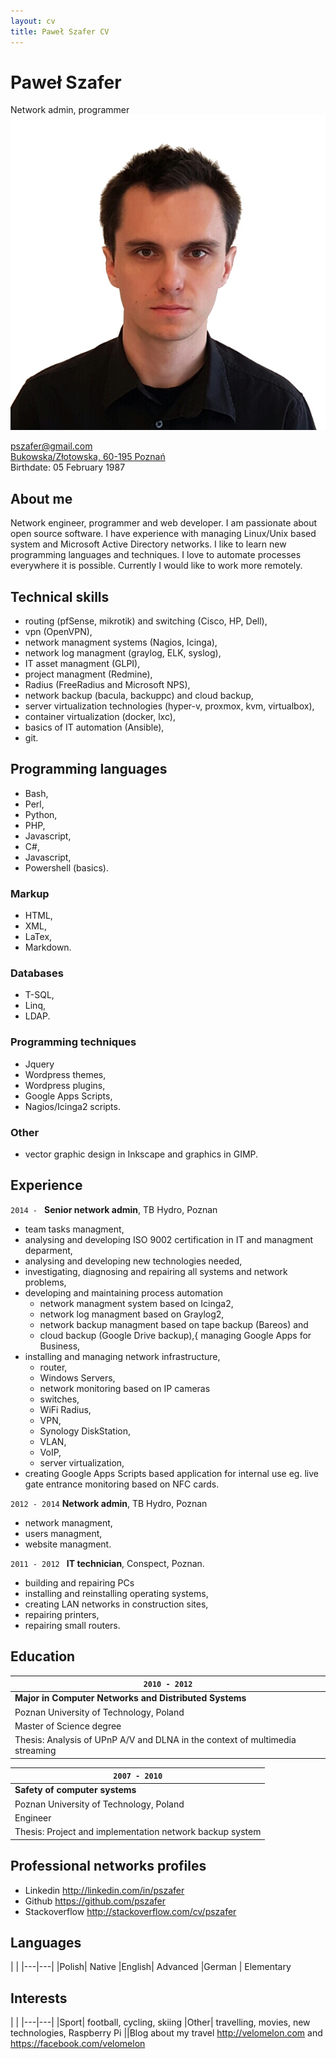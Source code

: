 ```yaml
---
layout: cv
title: Paweł Szafer CV
---
```

# Paweł Szafer
Network admin, programmer
![](media/photo.jpg)





<div id="webaddress">
<a href="mailto:pszafer@gmail.com"><i class="fa fa-fw fa-envelope" aria-hidden="true"></i>pszafer@gmail.com</a>
</div>

<div id="locationaddress">
<a href="https://www.google.pl/maps/@52.4158851,16.8259776,16z?hl=pl"><i class="fa fa-fw fa-map-marker" aria-hidden="true"></i>Bukowska/Złotowska, 60-195 Poznań</a>
</div>

<div id="phonenumber">
</div>

<div id="birthday"><i class="fa fa-fw fa-birthday-cake" aria-hidden="true"></i>Birthdate: 05 February 1987</div>

## About me

Network engineer, programmer and web developer. I am passionate about open source
software. I have experience with managing Linux/Unix based system and Microsoft Active Directory networks. I like to learn new programming languages and techniques.
I love to automate processes everywhere it is possible.
Currently I would like to work more remotely.

## Technical skills
- routing (pfSense, mikrotik) and switching (Cisco, HP, Dell),
- vpn (OpenVPN),
- network managment systems (Nagios, Icinga),
- network log managment (graylog, ELK, syslog),
- IT asset managment (GLPI),
- project managment (Redmine),
- Radius (FreeRadius and Microsoft NPS),
- network backup (bacula, backuppc) and cloud backup,
- server virtualization technologies (hyper-v, proxmox, kvm, virtualbox),
- container virtualization (docker, lxc),
- basics of IT automation (Ansible),
- git.

## Programming languages
- Bash,
- Perl,
- Python,
- PHP,
- Javascript,
- C#,
- Javascript,
- Powershell (basics).

### Markup
- HTML,
- XML,
- LaTex,
- Markdown.

### Databases
- T-SQL,
- Linq,
- LDAP.

### Programming techniques
- Jquery
- Wordpress themes,
- Wordpress plugins,
- Google Apps Scripts,
- Nagios/Icinga2 scripts.

### Other
- vector graphic design in Inkscape and graphics in GIMP.

## Experience
`2014 - ` **Senior network admin**, TB Hydro, Poznan

- team tasks managment,
- analysing and developing ISO 9002 certification in IT and managment
deparment,
- analysing and developing new technologies needed,
- investigating, diagnosing and repairing all systems and network problems,
- developing and maintaining process automation
    - network managment system based on Icinga2,
    - network log managment based on Graylog2,
    - network backup managment based on tape backup (Bareos) and
    - cloud backup (Google Drive backup),{ managing Google Apps for Business,
- installing and managing network infrastructure,
    - router,
    - Windows Servers,
    - network monitoring based on IP cameras
    - switches,
    - WiFi Radius,
    - VPN,
    - Synology DiskStation,
    - VLAN,
    - VoIP,
    - server virtualization,
- creating Google Apps Scripts based application for internal use eg.
live gate entrance monitoring based on NFC cards.

`2012 - 2014` **Network admin**, TB Hydro, Poznan

- network managment,
- users managment,
- website managment.

`2011 - 2012 ` **IT technician**, Conspect, Poznan.

- building and repairing PCs
- installing and reinstalling operating systems,
- creating LAN networks in construction sites,
- repairing printers,
- repairing small routers.

## Education

|`2010 - 2012`                                                                 |
|------------------------------------------------------------------------------|
| __Major in Computer Networks and Distributed Systems__                       |
| Poznan University of Technology, Poland                                      |        
| Master of Science degree                                                     |
| Thesis: Analysis of UPnP A/V and DLNA in the context of multimedia streaming |


|`2007 - 2010`                                                                 |
|------------------------------------------------------------------------------|
| __Safety of computer systems__                                               |
| Poznan University of Technology, Poland                                      |        
| Engineer                                                                     |
| Thesis: Project and implementation network backup system                     |

## Professional networks profiles

- Linkedin <http://linkedin.com/in/pszafer>
- Github <https://github.com/pszafer>
- Stackoverflow <http://stackoverflow.com/cv/pszafer>

## Languages

| |
|---|---|
|Polish| Native
|English| Advanced
|German | Elementary

## Interests

| |
|---|---|
|Sport| football, cycling, skiing
|Other| travelling, movies, new technologies, Raspberry Pi
||Blog about my travel <http://velomelon.com> and <https://facebook.com/velomelon>
